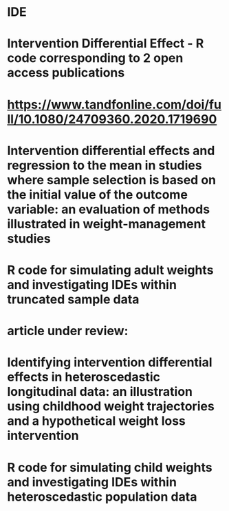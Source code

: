 # IDE
# Intervention Differential Effect - R code corresponding to 2 open access publications
#
# https://www.tandfonline.com/doi/full/10.1080/24709360.2020.1719690
# Intervention differential effects and regression to the mean in studies where sample selection is based on the initial value of the outcome variable: an evaluation of methods illustrated in weight-management studies
#
# R code for simulating adult weights and investigating IDEs within truncated sample data
#
# article under review:
# Identifying intervention differential effects in heteroscedastic longitudinal data: an illustration using childhood weight trajectories and a hypothetical weight loss intervention
#
# R code for simulating child weights and investigating IDEs within heteroscedastic population data
